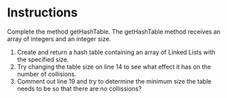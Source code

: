# Instructions  

Complete the method getHashTable. The getHashTable method receives an array of integers and an integer size. 

  1. Create and return a hash table containing an array of Linked Lists with the specified size. 
  2. Try changing the table size on line 14 to see what effect it has on the number of collisions.
  3. Comment out line 19 and try to determine the minimum size the table needs to be so that there are no collissions?




  